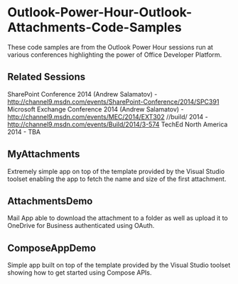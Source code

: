 Outlook-Power-Hour-Outlook-Attachments-Code-Samples
===================================================

These code samples are from the Outlook Power Hour sessions run at various conferences highlighting the power of Office Developer Platform.

Related Sessions
----------------
SharePoint Conference 2014 (Andrew Salamatov) - http://channel9.msdn.com/events/SharePoint-Conference/2014/SPC391
Microsoft Exchange Conference 2014 (Andrew Salamatov) - http://channel9.msdn.com/events/MEC/2014/EXT302
//build/ 2014 - http://channel9.msdn.com/events/Build/2014/3-574
TechEd North America 2014 - TBA

MyAttachments
-------------
Extremely simple app on top of the template provided by the Visual Studio toolset enabling the app to fetch the name and size of the first attachment.

AttachmentsDemo
---------------
Mail App able to download the attachment to a folder as well as upload it to OneDrive for Business authenticated using OAuth.

ComposeAppDemo
--------------
Simple app built on top of the template provided by the Visual Studio toolset showing how to get started using Compose APIs.


